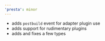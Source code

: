 ```yaml
---
'presta': minor
---
```


- adds `postbuild` event for adapter plugin use
- adds support for rudimentary plugins
- adds and fixes a few types
